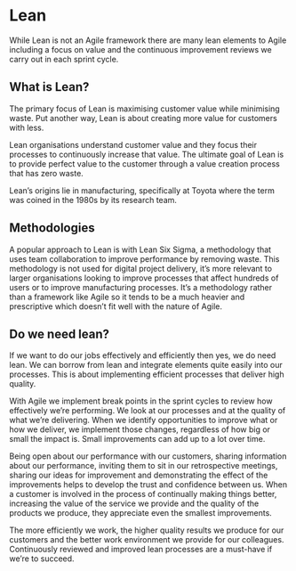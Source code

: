 # Lean

While Lean is not an Agile framework there are many lean elements to Agile including a focus on value and the continuous improvement reviews we carry out in each sprint cycle.

## What is Lean?

The primary focus of Lean is maximising customer value while minimising waste. Put another way, Lean is about creating more value for customers with less.

Lean organisations understand customer value and they focus their processes to continuously increase that value. The ultimate goal of Lean is to provide perfect value to the customer through a value creation process that has zero waste.

Lean’s origins lie in manufacturing, specifically at Toyota where the term was coined in the 1980s by its research team.

## Methodologies

A popular approach to Lean is with Lean Six Sigma, a methodology that uses team collaboration to improve performance by removing waste. This methodology is not used for digital project delivery, it’s more relevant to larger organisations looking to improve processes that affect hundreds of users or to improve manufacturing processes. It’s a methodology rather than a framework like Agile so it tends to be a much heavier and prescriptive which doesn’t fit well with the nature of Agile.

## Do we need lean?

If we want to do our jobs effectively and efficiently then yes, we do need lean. We can borrow from lean and integrate elements quite easily into our processes. This is about implementing efficient processes that deliver high quality.

With Agile we implement break points in the sprint cycles to review how effectively we’re performing. We look at our processes and at the quality of what we’re delivering. When we identify opportunities to improve what or how we deliver, we implement those changes, regardless of how big or small the impact is. Small improvements can add up to a lot over time.

Being open about our performance with our customers, sharing information about our performance, inviting them to sit in our retrospective meetings, sharing our ideas for improvement and demonstrating the effect of the improvements helps to develop the trust and confidence between us. When a customer is involved in the process of continually making things better, increasing the value of the service we provide and the quality of the products we produce, they appreciate even the smallest improvements.

The more efficiently we work, the higher quality results we produce for our customers and the better work environment we provide for our colleagues. Continuously reviewed and improved lean processes are a must-have if we’re to succeed.

